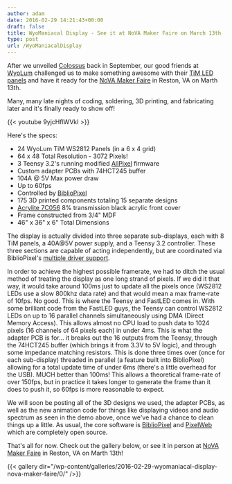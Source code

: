 ```yaml
---
author: adam
date: 2016-02-29 14:21:43+00:00
draft: false
title: WyoManiacal Display - See it at NoVA Maker Faire on March 13th
type: post
url: /WyoManiacalDisplay
---
```


After we unveiled [Colossus](/Colossus) back in September, our good friends at [WyoLum](http://WyoLum.com) challenged us to make something awesome with their [TiM LED panels](http://www.seeedstudio.com/depot/TiM-p-1516.html) and have it ready for the [NoVA Maker Faire](http://makerfairenova.com/) in Reston, VA on Marth 13th.

Many, many late nights  of coding, soldering, 3D printing, and fabricating later and it's finally ready to show off!

{{< youtube 9yjcHflWVkI >}}

Here's the specs:




  * 24 WyoLum TiM WS2812 Panels (in a 6 x 4 grid)
  * 64 x 48 Total Resolution - 3072 Pixels!
  * 3 Teensy 3.2's running modified [AllPixel](/AllPixel) firmware
  * Custom adapter PCBs with 74HCT245 buffer
  * 104A @ 5V Max power draw
  * Up to 60fps
  * Controlled by [BiblioPixel](/BiblioPixel)
  * 175 3D printed components totaling 15 separate designs
  * [Acrylite 7C056](https://www.acrylite-shop.com/US/us/extruded-f0p5v3qaql1/acrylite-extruded-ff-grey-7c056-gt-ckhtgnt8efh~p.html) 8% transmission black acrylic front cover
  * Frame constructed from 3/4" MDF
  * 46" x 36" x 6" Total Dimensions


The display is actually divided into three separate sub-displays, each with 8 TiM panels, a 40A@5V power supply, and a Teensy 3.2 controller. These three sections are capable of acting independently, but are coordinated via BiblioPixel's [multiple driver support](https://github.com/ManiacalLabs/BiblioPixel/wiki/Multiple-Driver-Support).

In order to achieve the highest possible framerate, we had to ditch the usual method of treating the display as one long strand of pixels. If we did it that way, it would take around 100ms just to update all the pixels once (WS2812 LEDs use a slow 800khz data rate) and that would mean a max frame-rate of 10fps. No good. This is where the Teensy and FastLED comes in. With some brilliant code from the FastLED guys, the Teensy can control WS2812 LEDs on up to 16 parallel channels simultaneously using DMA (Direct Memory Access). This allows almost no CPU load to push data to 1024 pixels (16 channels of 64 pixels each) in under 4ms. This is what the adapter PCB is for... it breaks out the 16 outputs from the Teensy, through the 74HCT245 buffer (which brings it from 3.3V to 5V logic), and through some impedance matching resistors.  This is done three times over (once for each sub-display) threaded in parallel (a feature built into BiblioPixel) allowing for a total update time of under 6ms (there's a little overhead for the USB). MUCH better than 100ms! This allows a theoretical frame-rate of over 150fps, but in practice it takes longer to generate the frame than it does to push it, so 60fps is more reasonable to expect.

We will soon be posting all of the 3D designs we used, the adapter PCBs, as well as the new animation code for things like displaying videos and audio spectrum as seen in the demo above, once we've had a chance to clean things up a little. As usual, the core software is [BiblioPixel](/BiblioPixel) and [PixelWeb](/PixelWeb) which are completely open source.

That's all for now. Check out the gallery below, or see it in person at [NoVA Maker Faire](http://makerfairenova.com/) in Reston, VA on Marth 13th!

{{< gallery dir="/wp-content/galleries/2016-02-29-wyomaniacal-display-nova-maker-faire/0/" />}}

